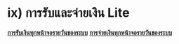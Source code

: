 # ix)	การรับและจ่ายเงิน Lite

[**การรับเงินทุกหน้าจอรายวันของระบบ**](http://www.smlaccount.com/manual/?page_id=365)
[**การจ่ายเงินทุกหน้าจอรายวันของระบบ**](http://www.smlaccount.com/manual/?page_id=369)  

